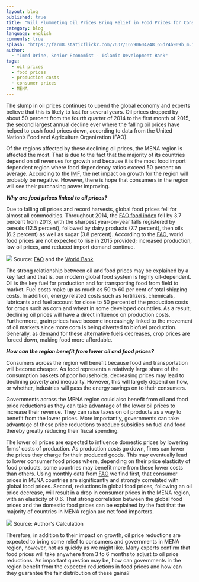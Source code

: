 ```yaml
---
layout: blog
published: true
title: "Will Plummeting Oil Prices Bring Relief in Food Prices for Consumers in the MENA Region?"
category: blog
language: english
comments: true
splash: "https://farm8.staticflickr.com/7637/16590604248_65d74b909b_m.jpg"
author: 
  - "Imed Drine, Senior Economist - Islamic Development Bank"
tags: 
  - oil prices
  - food prices
  - production costs
  - consumer prices
  - MENA
---
```


The slump in oil prices continues to upend the global economy and experts believe that this is likely to last for several years. Oil prices dropped by about 50 percent from the fourth quarter of 2014 to the first month of 2015, the second largest annual decline ever where the falling oil prices have helped to push food prices down, according to data from the United Nation’s Food and Agriculture Organization (FAO). 
<!-- more -->

Of the regions affected by these declining oil prices, the MENA region is affected the most. That is due to the fact that the majority of its countries depend on oil revenues for growth and because it is the most food import dependent region where food dependency ratios exceed 50 percent on average. According to the [IMF](http://www.imf.org/external/pubs/ft/weo/2014/update/01/pdf/0114.pdf), the net impact on growth for the region will probably be negative. However, there is hope that consumers in the region will see their purchasing power improving. 

**_Why are food prices linked to oil prices?_**

Due to falling oil prices and record harvests, global food prices fell for almost all commodities.  Throughout 2014, the [FAO food index](http://www.fao.org/worldfoodsituation/foodpricesindex/en/) fell by 3.7 percent from 2013, with the sharpest year-on-year falls registered by cereals (12.5 percent), followed by dairy products (7.7 percent), then oils (6.2 percent) as well as sugar (3.8 percent). According to the [FAO](http://www.fao.org/worldfoodsituation/foodpricesindex/en/), world food prices are not expected to rise in 2015 provided; increased production, low oil prices, and reduced import demand continue.

![](https://farm8.staticflickr.com/7641/16570934427_9ed871ec8d.jpg)
Source: [FAO](http://www.fao.org/worldfoodsituation/foodpricesindex/en/) and the [World Bank](http://econ.worldbank.org/WBSITE/EXTERNAL/EXTDEC/EXTDECPROSPECTS/0,,contentMDK:21574907~menuPK:7859231~pagePK:64165401~piPK:64165026~theSitePK:476883,00.html)   

The strong relationship between oil and food prices may be explained by a key fact and that is, our modern global food system is highly oil-dependent.  Oil is the key fuel for production and for transporting food from field to market. Fuel costs make up as much as 50 to 60 per cent of total shipping costs. In addition, energy related costs such as fertilizers, chemicals, lubricants and fuel account for close to 50 percent of the production costs for crops such as corn and wheat in some developed countries. As a result, declining oil prices will have a direct influence on production costs. Furthermore, grain prices have become increasingly linked to the movement of oil markets since more corn is being diverted to biofuel production. Generally, as demand for these alternative fuels decreases, crop prices are forced down, making food more affordable. 

**_How can the region benefit from lower oil and food prices?_** 

Consumers across the region will benefit because food and transportation will become cheaper. As food represents a relatively large share of the consumption baskets of poor households, decreasing prices may lead to declining poverty and inequality. However, this will largely depend on how, or whether, industries will pass the energy savings on to their consumers. 

Governments across the MENA region could also benefit from oil and food price reductions as they can take advantage of the lower oil prices to increase their revenue. They can raise taxes on oil products as a way to benefit from the lower prices. More importantly, governments can take advantage of these price reductions to reduce subsidies on fuel and food thereby greatly reducing their fiscal spending.

The lower oil prices are expected to influence domestic prices by lowering firms’ costs of production.  As production costs go down, firms can lower the prices they charge for their produced goods. This may eventually lead to lower consumer food prices where, depending on their price elasticity of food products, some countries may benefit more from these lower costs than others. Using monthly data from [FAO](http://www.fao.org/worldfoodsituation/foodpricesindex/en/) we find first, that consumer prices in MENA countries are significantly and strongly correlated with global food prices. Second, reductions in global food prices, following an oil price decrease, will result in a drop in consumer prices in the MENA region, with an elasticity of 0.6. That strong correlation between the global food prices and the domestic food prices can be explained by the fact that the majority of countries in MENA region are net food importers.


![](https://farm9.staticflickr.com/8570/16158296533_43aa1e65c0.jpg) 
Source: Author's Calculation

Therefore, in addition to their impact on growth, oil price reductions are expected to bring some relief to consumers and governments in MENA region, however, not as quickly as we might like. Many experts confirm that food prices will take anywhere from 3 to 6 months to adjust to oil price reductions. An important question may be, how can governments in the region benefit from the expected reductions in food prices and how can they guarantee the fair distribution of these gains?